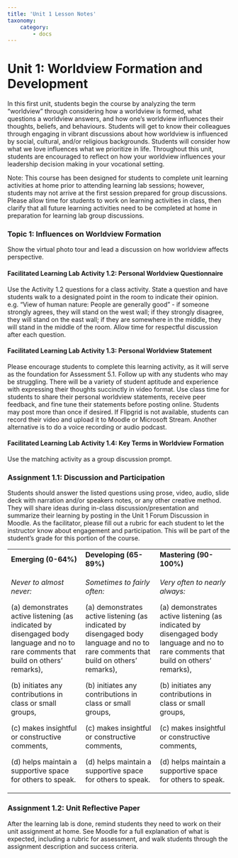 ```yaml
---
title: 'Unit 1 Lesson Notes'
taxonomy:
    category:
        - docs
---
```


# Unit 1: Worldview Formation and Development

In this first unit, students begin the course by analyzing the term “worldview” through considering how a worldview is formed, what questions a worldview answers, and how one’s worldview influences their thoughts, beliefs, and behaviours. Students will get to know their colleagues through engaging in vibrant discussions about how worldview is influenced by social, cultural, and/or religious backgrounds. Students will consider how what we love influences what we prioritize in life. Throughout this unit, students are encouraged to reflect on how your worldview influences your leadership decision making in your vocational setting.

Note: This course has been designed for students to complete unit learning activities at home prior to attending learning lab sessions; however, students may not arrive at the first session prepared for group discussions. Please allow time for students to work on learning activities in class, then clarify that all future learning activities need to be completed at home in preparation for learning lab group discussions.

### Topic 1: Influences on Worldview Formation

Show the virtual photo tour and lead a discussion on how worldview affects perspective.

#### Facilitated Learning Lab Activity 1.2: Personal Worldview Questionnaire

Use the Activity 1.2 questions for a class activity. State a question and have students walk to a designated point in the room to indicate their opinion. e.g. “View of human nature: People are generally good” - if someone strongly agrees, they will stand on the west wall; if they strongly disagree, they will stand on the east wall; if they are somewhere in the middle, they will stand in the middle of the room. Allow time for respectful discussion after each question.

#### Facilitated Learning Lab Activity 1.3: Personal Worldview Statement

Please encourage students to complete this learning activity, as it will serve as the foundation for Assessment 5.1. Follow up with any students who may be struggling. There will be a variety of student aptitude and experience with expressing their thoughts succinctly in video format. Use class time for students to share their personal worldview statements, receive peer feedback, and fine tune their statements before posting online. Students may post more than once if desired. If Flipgrid is not available, students can record their video and upload it to Moodle or Microsoft Stream. Another alternative is to do a voice recording or audio podcast.

#### Facilitated Learning Lab Activity 1.4: Key Terms in Worldview Formation

Use the matching activity as a group discussion prompt.

### Assignment 1.1: Discussion and Participation

Students should answer the listed questions using prose, video, audio, slide deck with narration and/or speakers notes, or any other creative method. They will share ideas during in-class discussion/presentation and summarize their learning by posting in the Unit 1 Forum Discussion in Moodle. As the facilitator, please fill out a rubric for each student to let the instructor know about engagement and participation. This will be part of the student’s grade for this portion of the course.

<table>
<tbody>
<tr class="odd">
<td><strong>Emerging (0-64%)</strong></td>
<td><strong>Developing (65-89%)</strong></td>
<td><strong>Mastering (90-100%)</strong></td>
</tr>
<tr class="even">
<td><p><em>Never to almost never:</em></p>
<p>(a) demonstrates active listening (as indicated by disengaged body language and no to rare comments that build on others’ remarks),</p>
<p>(b) initiates any contributions in class or small groups,</p>
<p>(c) makes insightful or constructive comments,</p>
<p>(d) helps maintain a supportive space for others to speak.</p></td>
<td><p><em>Sometimes to fairly often:</em></p>
<p>(a) demonstrates active listening (as indicated by disengaged body language and no to rare comments that build on others’ remarks),</p>
<p>(b) initiates any contributions in class or small groups,</p>
<p>(c) makes insightful or constructive comments,</p>
<p>(d) helps maintain a supportive space for others to speak.</p></td>
<td><p><em>Very often to nearly always:</em></p>
<p>(a) demonstrates active listening (as indicated by disengaged body language and no to rare comments that build on others’ remarks),</p>
<p>(b) initiates any contributions in class or small groups,</p>
<p>(c) makes insightful or constructive comments,</p>
<p>(d) helps maintain a supportive space for others to speak.</p></td>
</tr>
</tbody>
</table>

### Assignment 1.2: Unit Reflective Paper

After the learning lab is done, remind students they need to work on their unit assignment at home. See Moodle for a full explanation of what is expected, including a rubric for assessment, and walk students through the assignment description and success criteria.
